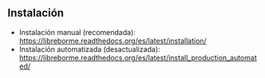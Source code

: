 
Instalación
-----------

- Instalación manual (recomendada): https://libreborme.readthedocs.org/es/latest/installation/
- Instalación automatizada (desactualizada): https://libreborme.readthedocs.org/es/latest/install_production_automated/
